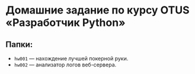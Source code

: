 # Домашние задание по курсу OTUS «Разработчик Python»

## Папки:

* `hw001` — нахождение лучшей покерной руки.
* `hw002` — анализатор логов веб-сервера.